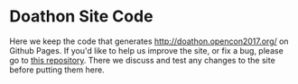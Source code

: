 # Doathon Site Code

Here we keep the code that generates http://doathon.opencon2017.org/ on Github Pages. If you'd like to help us improve the site, or fix a bug, please go to [this repository](https://github.com/sparcopen/doathon-dev). There we discuss and test any changes to the site before putting them here. 

